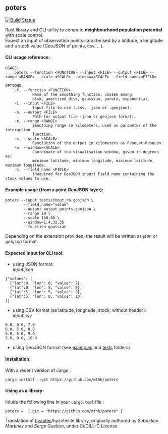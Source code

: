 ## poters
[![Build Status](https://travis-ci.org/mthh/magrit.svg?branch=master)](https://travis-ci.org/mthh/magrit)

Rust library and CLI utility to compute **neighbourhood population potential** with scale control.  
Expect an input of observation points caracterised by a latitude, a longitude and a stock value (GeoJSON of points, csv, ...).

#### CLI usage reference:
```
USAGE:
    poters --function <FUNCTION> --input <FILE> --output <FILE> --range <RANGE> --scale <SCALE> --window=<SCALE> --field_name=<FIELD>

OPTIONS:
    -f, --function <FUNCTION>
            Name of the smoothing function, chosen among:
            disk, amortized_disk, gaussian, pareto, exponential.
    -i, --input <FILE>
            Input file to use (.csv, .json or .geojson).
    -o, --output <FILE>
            Path for output file (json or geojson format).
    -r, --range <RANGE>
            Smoothing range in kilometers, used as parameter of the interaction
            function.
    -s, --scale <SCALE>
            Resolution of the output in kilometers as ResoLat-ResoLon.
    -w, --window=<SCALE>
            Coordinate of the visualisation window, given in degrees as:
            minimum latitude, minimum longitude, maximum latitude, maximum longitude.
    -c, --field_name <FIELD>
            (Required for GeoJSON input) Field name containing the stock values to use.

```

#### Example usage (from a point GeoJSON layer):
```
poters --input tests/input_ra.geojson \
        --field_name="value"
        --output output_points.geojson \
        --range 10 \
        --scale 160-80 \
        --window=1,4,32,35
        --function gaussian
```

Depending on the extension provided, the result will be written as *json* or *geojson* format.  


#### Expected input for CLI tool:
- using JSON format:  
*input.json*
```
{"values": [
  {"lat":0, "lon": 0, "value": 7},
  {"lat":0, "lon": 5, "value": 8},
  {"lat":5, "lon": 5, "value": 9},
  {"lat":5, "lon": 0, "value": 10}
]}
```

- using CSV format (as latitude, longitude, stock; without header):  
*input.csv*
```
0.0, 0.0, 7.0
0.0, 5.0, 8.0
5.0, 5.0, 9.0
5.0, 0.0, 10.0
```

- using GeoJSON format (see [examples](https://github.com/mthh/poters/tree/master/examples) and [tests](https://github.com/mthh/poters/tree/master/tests) folders).  


#### Installation:
With a recent version of cargo :
```
cargo install --git https://github.com/mthh/poters
```

#### Using as a library:
Inlude the following line in your `Cargo.toml` file :
```
poters =  { git = "https://github.com/mthh/poters" }
```


Translation of [hyantes](http://hyantes.gforge.inria.fr/)/hyantesite library, originally authored by *Sebastien Martinez* and *Serge Guelton*, under CeCILL-C License.
